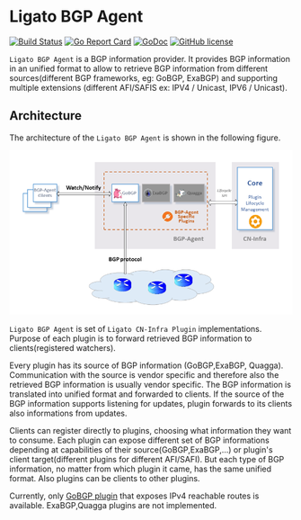 # Ligato BGP Agent
[![Build Status](https://travis-ci.org/ligato/bgp-agent.svg?branch=master)](https://travis-ci.org/ligato/bgp-agent)
[![Go Report Card](https://goreportcard.com/badge/github.com/ligato/bgp-agent)](https://goreportcard.com/report/github.com/ligato/bgp-agent)
[![GoDoc](https://godoc.org/github.com/ligato/bgp-agent?status.svg)](https://godoc.org/github.com/ligato/bgp-agent)
[![GitHub license](https://img.shields.io/badge/license-Apache%20license%202.0-blue.svg)](https://github.com/ligato/bgp-agent/blob/master/LICENSE)

`Ligato BGP Agent` is a BGP information provider. It provides BGP information in an unified format to allow to retrieve BGP information from different sources(different BGP frameworks, eg: GoBGP, ExaBGP) and supporting multiple extensions (different AFI/SAFIS ex: IPV4 / Unicast, IPV6 / Unicast).
## Architecture

The architecture of the `Ligato BGP Agent` is shown in the following figure.

![arch](docs/imgs/bgpagent.png "High Level Architecture of BGP Agent")

`Ligato BGP Agent` is set of `Ligato CN-Infra Plugin` implementations. Purpose of each plugin is to forward retrieved BGP information to clients(registered watchers). 

Every plugin has its source of BGP information (GoBGP,ExaBGP, Quagga). Communication with the source is vendor specific and therefore also the retrieved BGP information is usually vendor specific. The BGP information is translated into unified format and forwarded to clients. If the source of the BGP information supports listening for updates, plugin forwards to its clients also informations from updates.

Clients can register directly to plugins, choosing what information they want to consume. Each plugin can expose different set of BGP informations depending at capabilities of their source(GoBGP,ExaBGP,...) or plugin's client target(different plugins for different AFI/SAFI). But each type of BGP information, no matter from which plugin it came, has the same unified format. Also plugins can be clients to other plugins.

Currently, only [GoBGP plugin](bgp/gobgp/README.md) that exposes IPv4 reachable routes is available. ExaBGP,Quagga plugins are not implemented.


